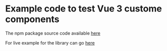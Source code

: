 # Example code to test Vue 3 custome components

The npm package source code available [here](https://github.com/AslamHamdi/vue-custom-components)

For live example for the library can go [here](https://vue-custom-components-test.vercel.app/)
